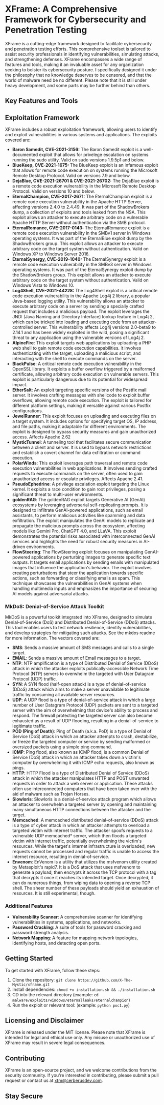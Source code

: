 XFrame: A Comprehensive Framework for Cybersecurity and Penetration Testing
=====================================================================

XFrame is a cutting-edge framework designed to facilitate cybersecurity and penetration testing efforts. This comprehensive toolset is tailored to assist security professionals in identifying vulnerabilities, simulating attacks, and strengthening defenses. XFrame encompasses a wide range of features and tools, making it an invaluable asset for any organization seeking to bolster its cybersecurity posture. I specifically designed it under the philosophy that no knowledge deserves to be censored, and that the world of malware need be no different. Please note that it is still under heavy development, and some parts may be further behind than others.

Key Features and Tools
--------------------

## Exploitation Framework

XFrame includes a robust exploitation framework, allowing users to identify and exploit vulnerabilities in various systems and applications. The exploits covered are:

- **Baron Samedit, CVE-2021-3156:** The Baron Samedit exploit is a well-documented exploit that allows for privelege escalation on systems running the sudo utility. Valid on sudo versions 1.9.5p1 and below.
- **BlueKeep, CVE-2021-1675:** The BlueKeep exploit is an infamous exploit that allows for remote code execution on systems running the Microsoft Remote Desktop Protocol. Valid on versions 7.9 and below.
- **DejaBlue, CVE-2021-26701 & CVE-2021-26702:** The DejaBlue exploit is a remote code execution vulnerability in the Microsoft Remote Desktop Protocol. Valid on versions 10 and below.
- **EternalChampion, CVE-2017-2671:** The EternalChampion exploit is a remote code execution vulnerability in the Apache HTTP Server, affecting versions 2.4.0 to 2.4.49. It was part of the ShadowBrokers dump, a collection of exploits and tools leaked from the NSA. This exploit allows an attacker to execute arbitrary code on a vulnerable Apache HTTP Server without authentication via the SMB protocol.
- **EternalRomance, CVE-2017-0143:** The EternalRomance exploit is a remote code execution vulnerability in the SMBv1 server in Windows operating systems. It was part of the EternalBlue exploit dump by the ShadowBrokers group. This exploit allows an attacker to execute arbitrary code on the target system without authentication. Valid on Windows XP to Windows Server 2016.
- **EternalSynergy, CVE-2019-1040:** The EternalSynergy exploit is a remote code execution vulnerability in the SMBv3 server in Windows operating systems. It was part of the EternalSynergy exploit dump by the ShadowBrokers group. This exploit allows an attacker to execute arbitrary code on the target system without authentication. Valid on Windows Vista to Windows 10.
- **Log4Shell, CVE-2021-44228:** The Log4Shell exploit is a critical remote code execution vulnerability in the Apache Log4j 2 library, a popular Java-based logging utility. This vulnerability allows an attacker to execute arbitrary code on a server by sending a specially crafted request that includes a malicious payload. The exploit leverages the JNDI (Java Naming and Directory Interface) lookup feature in Log4j 2, which can be tricked into loading and executing code from an attacker-controlled server. This vulnerability affects Log4j versions 2.0-beta9 to 2.14.1 and has been widely exploited in the wild, posing a significant threat to any application using the vulnerable versions of Log4j 2.
- **AlpineFire**: This exploit targets web applications by uploading a PHP web shell to gain remote code execution capabilities. It involves authenticating with the target, uploading a malicious script, and interacting with the shell to execute commands on the server.
- **BlackPulse**: A critical remote code execution vulnerability in the OpenSSL library. It exploits a buffer overflow triggered by a malformed certificate, allowing arbitrary code execution on vulnerable servers. This exploit is particularly dangerous due to its potential for widespread impact.
- **EtherSalt**: An exploit targeting specific versions of the Postfix mail server. It involves crafting messages with shellcode to exploit buffer overflows, allowing remote code execution. The exploit is tailored for different platform settings, making it versatile against various Postfix configurations.
- **JewelRunner**: This exploit focuses on uploading and executing files on a target system. It includes options for specifying target OS, IP address, and file paths, making it adaptable for different environments. The exploit is designed to bypass security measures and gain unauthorized access. Affects Apache 2.62
- **MysticTunnel**: A tunneling tool that facilitates secure communication between a client and server. It is used to bypass network restrictions and establish a covert channel for data exfiltration or command execution.
- **PolarWinds**: This exploit leverages path traversal and remote code execution vulnerabilities in web applications. It involves sending crafted requests to execute commands on the server, often used to gain unauthorized access or escalate privileges. Affects Apache 2.41.
- **PseudoEphedrine**: A privilege escalation exploit targeting the Linux kernel. It exploits a race condition to gain root privileges, posing a significant threat to multi-user environments.
- **goldenRAG**: The goldenRAG exploit targets Generative AI (GenAI) ecosystems by leveraging adversarial self-replicating prompts. It is designed to infiltrate GenAI-powered applications, such as email assistants, to perform malicious activities like spamming and data exfiltration. The exploit manipulates the GenAI models to replicate and propagate the malicious prompts across the ecosystem, affecting models like Gemini Pro, ChatGPT 4.0, and LLaVA. This exploit demonstrates the potential risks associated with interconnected GenAI services and highlights the need for robust security measures in AI-driven environments.
- **FlowSteering**: The FlowSteering exploit focuses on manipulating GenAI-powered applications by perturbing images to generate specific text outputs. It targets email applications by sending emails with manipulated images that influence the application's behavior. The exploit involves creating perturbations that steer the application towards specific actions, such as forwarding or classifying emails as spam. This technique showcases the vulnerabilities in GenAI systems when handling multimedia inputs and emphasizes the importance of securing AI models against adversarial attacks.


### MkDoS: Denial-of-Service Attack Toolkit

MkDoS is a powerful toolkit integrated into XFrame, designed to simulate Denial-of-Service (DoS) and Distributed Denial-of-Service (DDoS) attacks. This tool enables users to test network resilience, identify vulnerabilities, and develop strategies for mitigating such attacks. See the mkdos readme for more information. The vectors covered are:

- **SMS**: Sends a massive amount of SMS messages and calls to a single target.
- **EMAIL**: Sends a massive amount of Email messages to a target.
- **NTP**: NTP amplification is a type of Distributed Denial of Service (DDoS) attack in which the attacker exploits publically-accessible Network Time Protocol (NTP) servers to overwhelm the targeted with User Datagram Protocol (UDP) traffic.
- **SYN**: A SYN flood (half-open attack) is a type of denial-of-service (DDoS) attack which aims to make a server unavailable to legitimate traffic by consuming all available server resources.
- **UDP**: A UDP flood is a type of denial-of-service attack in which a large number of User Datagram Protocol (UDP) packets are sent to a targeted server with the aim of overwhelming that device's ability to process and respond. The firewall protecting the targeted server can also become exhausted as a result of UDP flooding, resulting in a denial-of-service to legitimate traffic.
- **POD (Ping of Death)**: Ping of Death (a.k.a. PoD) is a type of Denial of Service (DoS) attack in which an attacker attempts to crash, destabilize, or freeze the targeted computer or service by sending malformed or oversized packets using a simple ping command.
- **ICMP**: Ping flood, also known as ICMP flood, is a common Denial of Service (DoS) attack in which an attacker takes down a victim's computer by overwhelming it with ICMP echo requests, also known as pings.
- **HTTP**: HTTP Flood is a type of Distributed Denial of Service (DDoS) attack in which the attacker manipulates HTTP and POST unwanted requests in order to attack a web server or application. These attacks often use interconnected computers that have been taken over with the aid of malware such as Trojan Horses.
- **Slowloris**: Slowloris is a denial-of-service attack program which allows an attacker to overwhelm a targeted server by opening and maintaining many simultaneous HTTP connections between the attacker and the target.
- **Memcached**: A memcached distributed denial-of-service (DDoS) attack is a type of cyber attack in which an attacker attempts to overload a targeted victim with internet traffic. The attacker spoofs requests to a vulnerable UDP memcached* server, which then floods a targeted victim with internet traffic, potentially overwhelming the victim's resources. While the target's internet infrastructure is overloaded, new requests cannot be processed and regular traffic is unable to access the internet resource, resulting in denial-of-service.
- **Envenom**: EnVenom is a utility that utilizes the msfvenom utility created by Metasploit's rapid7. It is a DoS attack that uses msfvenom to generate a payload, then encrypts it across the TCP protocol with a tag that decrypts it once it reaches its intended target. Once decrypted, it can do numerous things, from wiping data to opening a reverse TCP shell. The sheer number of these payloads should yield an exhaustion of resources. It is still experimental, though.

### Additional Features

- **Vulnerability Scanner**: A comprehensive scanner for identifying vulnerabilities in systems, applications, and networks.
- **Password Cracking**: A suite of tools for password cracking and password strength analysis.
- **Network Mapping**: A feature for mapping network topologies, identifying hosts, and detecting open ports.

Getting Started
---------------

To get started with XFrame, follow these steps:

1. Clone the repository: `git clone https://github.com/X-The-Mystic/xframe.git`
2. Install dependencies: `chmod +x installation.sh && ./installation.sh`
3. CD into the relevant directory (example: `cd malware/exploits/windows/eternalleaks/eternalchampion`)
4. Run the exploit or relevant tool: (example: `python poc1.py`)

Licensing and Disclaimer
-----------------------

XFrame is released under the MIT license. Please note that XFrame is intended for legal and ethical use only. Any misuse or unauthorized use of XFrame may result in severe legal consequences.

Contributing
------------

XFrame is an open-source project, and we welcome contributions from the security community. If you're interested in contributing, please submit a pull request or contact us at <xtm@cerberusdev.com>.

Stay Secure
------------
